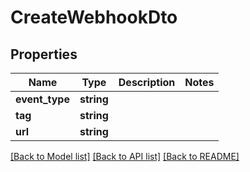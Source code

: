 # CreateWebhookDto

## Properties
Name | Type | Description | Notes
------------ | ------------- | ------------- | -------------
**event_type** | **string** |  | 
**tag** | **string** |  | 
**url** | **string** |  | 

[[Back to Model list]](../../README.md#documentation-for-models) [[Back to API list]](../../README.md#documentation-for-api-endpoints) [[Back to README]](../../README.md)

